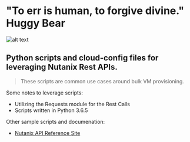 # "To err is human, to forgive divine." Huggy Bear

![alt text][logo]

[logo]: http://pendolante.files.wordpress.com/2012/09/antonio-fargas.jpg

## Python scripts and cloud-config files for leveraging Nutanix Rest APIs. 

> These scripts are common use cases around bulk VM provisioning. 

Some notes to leverage scripts:
* Utilizing the Requests module for the Rest Calls
* Scripts written in Python 3.6.5

Other sample scripts and documenation:
* [Nutanix API Reference Site](http://developer.nutanix.com/)
 

